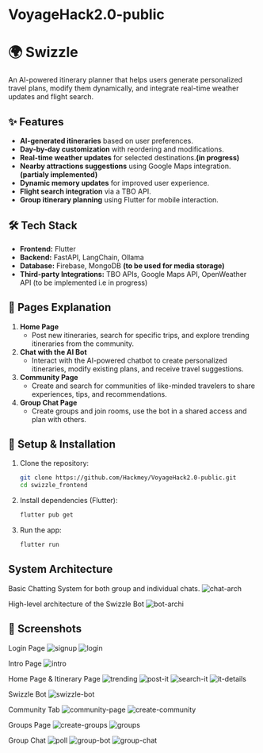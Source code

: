 # VoyageHack2.0-public
# 🌍 Swizzle

An AI-powered itinerary planner that helps users generate personalized travel plans, modify them dynamically, and integrate real-time weather updates and flight search.

## ✨ Features
- **AI-generated itineraries** based on user preferences.
- **Day-by-day customization** with reordering and modifications.
- **Real-time weather updates** for selected destinations.**(in progress)**
- **Nearby attractions suggestions** using Google Maps integration.**(partialy implemented)**
- **Dynamic memory updates** for improved user experience.
- **Flight search integration** via a TBO API.
- **Group itinerary planning** using Flutter for mobile interaction.

## 🛠️ Tech Stack
- **Frontend:** Flutter
- **Backend:** FastAPI, LangChain, Ollama
- **Database:** Firebase, MongoDB **(to be used for media storage)**
- **Third-party Integrations:** TBO APIs, Google Maps API, OpenWeather API (to be implemented i.e in progress)

## 📝 Pages Explanation
1. **Home Page**
   - Post new itineraries, search for specific trips, and explore trending itineraries from the community.
2. **Chat with the AI Bot**
   - Interact with the AI-powered chatbot to create personalized itineraries, modify existing plans, and receive travel suggestions.
3. **Community Page**
   - Create and search for communities of like-minded travelers to share experiences, tips, and recommendations.
4. **Group Chat Page**
   - Create groups and join rooms, use the bot in a shared access and plan with others.

## 🔧 Setup & Installation
1. Clone the repository:
   ```bash
   git clone https://github.com/Hackmey/VoyageHack2.0-public.git
   cd swizzle_frontend
   ```
2. Install dependencies (Flutter):
   ```bash
   flutter pub get
   ```
3. Run the app:
   ```bash
   flutter run
   ```
## System Architecture
Basic Chatting System for both group and individual chats.
![chat-arch](https://github.com/user-attachments/assets/6f60c3c2-9d21-4789-8bbb-2529528c5b22)


High-level architecture of the Swizzle Bot
![bot-archi](https://github.com/user-attachments/assets/657c7b9c-7421-419c-bbaf-70a99cd0a2f6)

## 📸 Screenshots
Login Page
![signup](https://github.com/user-attachments/assets/9cae1ff5-483b-4158-a07d-a526c3bbc4d1)
![login](https://github.com/user-attachments/assets/163540f0-8ea4-42a6-a973-473904b0fb79)

Intro Page
![intro](https://github.com/user-attachments/assets/52f301db-e27c-48d8-93a8-63e4e37ef13f)

Home Page & Itinerary Page
![trending](https://github.com/user-attachments/assets/dba035e7-5e3e-45af-bf2f-73cbb0630ae8)
![post-it](https://github.com/user-attachments/assets/7f92938c-a71f-489e-8713-0daf3aaa8a7f)
![search-it](https://github.com/user-attachments/assets/b3b48c06-15cb-4b49-9ef6-299e7117ca9a)
![it-details](https://github.com/user-attachments/assets/8a93f75d-7f2f-455c-bdd3-1f4e1fb66efb)

Swizzle Bot
![swizzle-bot](https://github.com/user-attachments/assets/1c989779-b17d-4bcd-a55e-a77db3480cb5)

Community Tab
![community-page](https://github.com/user-attachments/assets/6a324fb6-5128-48ea-9476-1f4a2de4b761)
![create-community](https://github.com/user-attachments/assets/7b982d55-c2b8-4547-b5ab-634eca529b9e)

Groups Page
![create-groups](https://github.com/user-attachments/assets/0a5bfc4f-faae-4fc1-8b80-14ddfeefe4f5)
![groups](https://github.com/user-attachments/assets/4f675402-d5aa-4573-8d29-5f3a2e488e23)

Group Chat
![poll](https://github.com/user-attachments/assets/5c2541dd-158f-470d-9a5a-92b972134cae)
![group-bot](https://github.com/user-attachments/assets/afa06a4c-8484-428e-b65c-c811fc3f537a)
![group-chat](https://github.com/user-attachments/assets/e9db1f88-a762-4488-8604-93b783387bd6)








